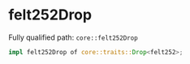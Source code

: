 # felt252Drop

Fully qualified path: `core::felt252Drop`

```rust
impl felt252Drop of core::traits::Drop<felt252>;
```

